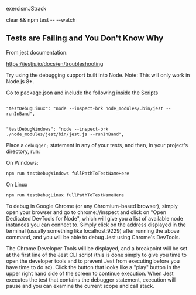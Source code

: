 exercismJStrack

clear && npm test -- --watch

<h2>Tests are Failing and You Don't Know Why</h2>

From jest documentation:

https://jestjs.io/docs/en/troubleshooting

Try using the debugging support built into Node. Note: This will only work in Node.js 8+.

Go to package.json and include the following inside the Scripts

<code>
"testDebugLinux": "node --inspect-brk node_modules/.bin/jest --runInBand",

"testDebugWindows": "node --inspect-brk ./node_modules/jest/bin/jest.js --runInBand",
</code>

Place a <code>debugger;</code> statement in any of your tests, and then, in your project's directory, run:

On Windows:

<code>npm run testDebugWindows fullPathToTestNameHere</code>

On Linux

<code>npm run testDebugLinux fullPathToTestNameHere</code>

To debug in Google Chrome (or any Chromium-based browser), simply open your browser and go to chrome://inspect and click on "Open Dedicated DevTools for Node", which will give you a list of available node instances you can connect to. Simply click on the address displayed in the terminal (usually something like localhost:9229) after running the above command, and you will be able to debug Jest using Chrome's DevTools.

The Chrome Developer Tools will be displayed, and a breakpoint will be set at the first line of the Jest CLI script (this is done simply to give you time to open the developer tools and to prevent Jest from executing before you have time to do so). Click the button that looks like a "play" button in the upper right hand side of the screen to continue execution. When Jest executes the test that contains the debugger statement, execution will pause and you can examine the current scope and call stack.
